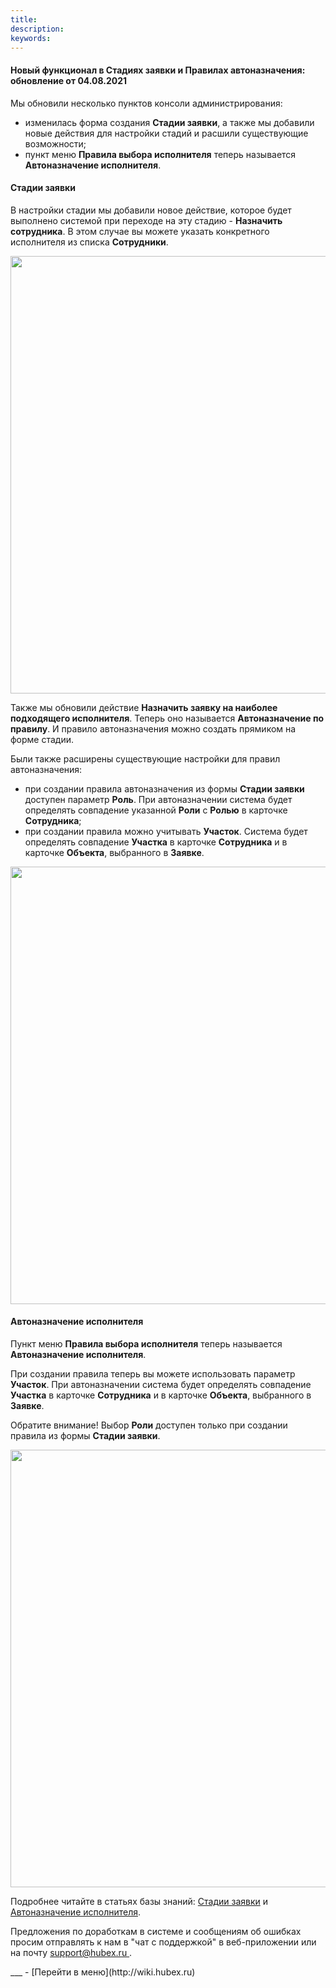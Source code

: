 ```yaml
---
title: 
description: 
keywords: 
---
```


#### Новый функционал в Стадиях заявки и Правилах автоназначения: обновление от 04.08.2021
<html>
<meta charset="utf-8">

</html>
<body>
<p>Мы обновили несколько пунктов консоли администрирования:</p>
<ul>
<li>изменилась форма создания <strong>Стадии заявки</strong>, а также мы добавили новые действия для настройки стадий и расшили существующие возможности;</li>
<li>пункт меню <strong>Правила выбора исполнителя</strong> теперь называется <strong>Автоназначение исполнителя</strong>.</li>
</ul>
<h4>Стадии заявки</h4>
<p>В настройки стадии мы добавили новое действие, которое будет выполнено системой при переходе на эту стадию - <strong>Назначить сотрудника</strong>. В этом случае вы можете указать конкретного исполнителя из списка <strong>Сотрудники</strong>.</p>
<div><img style="margin: 0 auto; display: block; max-width: 100%;" src="https://content.screencast.com/users/echinaek.val/folders/Capture/media/80d8ec02-7aba-4888-8221-62b358bcf26f/LWR_Recording.png" width="700" height="auto" /></div>
<p>Также мы обновили действие <strong>Назначить заявку на наиболее подходящего исполнителя</strong>. Теперь оно называется <strong>Автоназначение по правилу</strong>. И правило автоназначения можно создать прямиком на форме стадии.&nbsp;</p>
<p>Были также расширены существующие настройки для правил автоназначения:</p>
<ul>
<li>при создании правила автоназначения из формы <strong>Стадии заявки</strong> доступен параметр <strong>Роль</strong>. При автоназначении система будет определять совпадение указанной <strong>Роли</strong> с <strong>Ролью</strong> в карточке <strong>Сотрудника</strong>;</li>
<li>при создании правила можно учитывать <strong>Участок</strong>. Система будет определять совпадение <strong>Участка</strong> в карточке <strong>Сотрудника</strong> и в карточке <strong>Объекта</strong>, выбранного в <strong>Заявке</strong>.</li>
</ul>
<div><img style="margin: 0 auto; display: block; max-width: 100%;" src="https://content.screencast.com/users/echinaek.val/folders/Capture/media/2631526b-ef85-4369-83c4-7f40d0072560/LWR_Recording.png" width="700" height="auto" /></div>
<h4>Автоназначение исполнителя</h4>
<p>Пункт меню <strong>Правила выбора исполнителя</strong> теперь называется <strong>Автоназначение исполнителя</strong>.</p>
<p>При создании правила теперь вы можете использовать параметр <strong>Участок</strong>. При автоназначении система будет определять совпадение <strong>Участка</strong> в карточке <strong>Сотрудника</strong> и в карточке <strong>Объекта</strong>, выбранного в <strong>Заявке</strong>.</p>
<p>Обратите внимание! Выбор <strong>Роли</strong> доступен только при создании правила из формы <strong>Стадии заявки</strong>.</p>
<div><img style="margin: 0 auto; display: block; max-width: 100%;" src="https://content.screencast.com/users/echinaek.val/folders/Capture/media/c7fb097f-702b-48ff-830f-e8d888dd8a54/LWR_Recording.png" width="700" height="auto" /></div>


<p>Подробнее читайте в статьях базы знаний: <a href="https://wiki.hubex.ru/docs/FAQ/RU/admin/StageType.html">Стадии заявки</a> и <a href="https://wiki.hubex.ru/docs/FAQ/RU/admin/RulesOfChoice.html">Автоназначение исполнителя</a>.</p>

<p>Предложения по доработкам в системе и сообщениям об ошибках просим отправлять к нам в "чат с поддержкой" в веб-приложении или на почту <a href="mailto:support@hubex.ru" target="_blank" rel="noopener"> support@hubex.ru </a>.</p>


</body>
___
- [Перейти в меню](http://wiki.hubex.ru)
